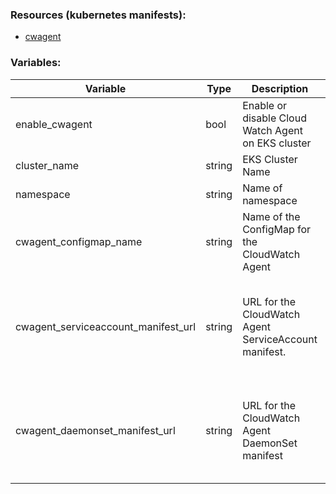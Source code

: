 ### Resources (kubernetes manifests): 
  - [cwagent](https://github.com/aws-samples/amazon-cloudwatch-container-insights/tree/main/k8s-deployment-manifest-templates/deployment-mode/daemonset/container-insights-monitoring/cwagent)

### Variables:

| Variable                         | Type   | Description                                     | Default                                                                                     |
|----------------------------------|--------|-------------------------------------------------|---------------------------------------------------------------------------------------------|
| enable_cwagent                   | bool   | Enable or disable Cloud Watch Agent on EKS cluster | true                                                                                        |
| cluster_name                     | string | EKS Cluster Name                                | null                                                                                        |
| namespace                        | string | Name of namespace                               | null                                                                                        |
| cwagent_configmap_name           | string | Name of the ConfigMap for the CloudWatch Agent  | cwagentconfig                                                                               |
| cwagent_serviceaccount_manifest_url | string | URL for the CloudWatch Agent ServiceAccount manifest. | https://raw.githubusercontent.com/aws-samples/amazon-cloudwatch-container-insights/latest/k8s-deployment-manifest-templates/deployment-mode/daemonset/container-insights-monitoring/cwagent/cwagent-serviceaccount.yaml |
| cwagent_daemonset_manifest_url   | string | URL for the CloudWatch Agent DaemonSet manifest | https://raw.githubusercontent.com/aws-samples/amazon-cloudwatch-container-insights/latest/k8s-deployment-manifest-templates/deployment-mode/daemonset/container-insights-monitoring/cwagent/cwagent-daemonset.yaml |


